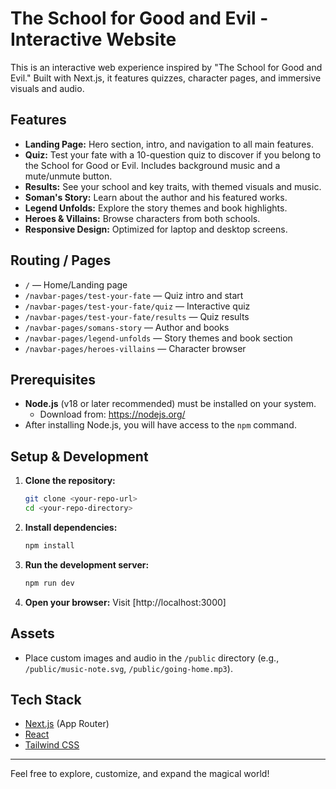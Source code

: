 # The School for Good and Evil - Interactive Website

This is an interactive web experience inspired by "The School for Good and Evil." Built with Next.js, it features quizzes, character pages, and immersive visuals and audio.

## Features
- **Landing Page:** Hero section, intro, and navigation to all main features.
- **Quiz:** Test your fate with a 10-question quiz to discover if you belong to the School for Good or Evil. Includes background music and a mute/unmute button.
- **Results:** See your school and key traits, with themed visuals and music.
- **Soman's Story:** Learn about the author and his featured works.
- **Legend Unfolds:** Explore the story themes and book highlights.
- **Heroes & Villains:** Browse characters from both schools.
- **Responsive Design:** Optimized for laptop and desktop screens.

## Routing / Pages
- `/` — Home/Landing page
- `/navbar-pages/test-your-fate` — Quiz intro and start
- `/navbar-pages/test-your-fate/quiz` — Interactive quiz
- `/navbar-pages/test-your-fate/results` — Quiz results
- `/navbar-pages/somans-story` — Author and books
- `/navbar-pages/legend-unfolds` — Story themes and book section
- `/navbar-pages/heroes-villains` — Character browser

## Prerequisites
- **Node.js** (v18 or later recommended) must be installed on your system.
  - Download from: https://nodejs.org/
- After installing Node.js, you will have access to the `npm` command.

## Setup & Development
1. **Clone the repository:**
   ```bash
   git clone <your-repo-url>
   cd <your-repo-directory>
   ```
2. **Install dependencies:**
   ```bash
   npm install
   ```
3. **Run the development server:**
   ```bash
   npm run dev
   ```
4. **Open your browser:**
   Visit [http://localhost:3000]

## Assets
- Place custom images and audio in the `/public` directory (e.g., `/public/music-note.svg`, `/public/going-home.mp3`).

## Tech Stack
- [Next.js](https://nextjs.org/) (App Router)
- [React](https://react.dev/)
- [Tailwind CSS](https://tailwindcss.com/)

---
Feel free to explore, customize, and expand the magical world!

